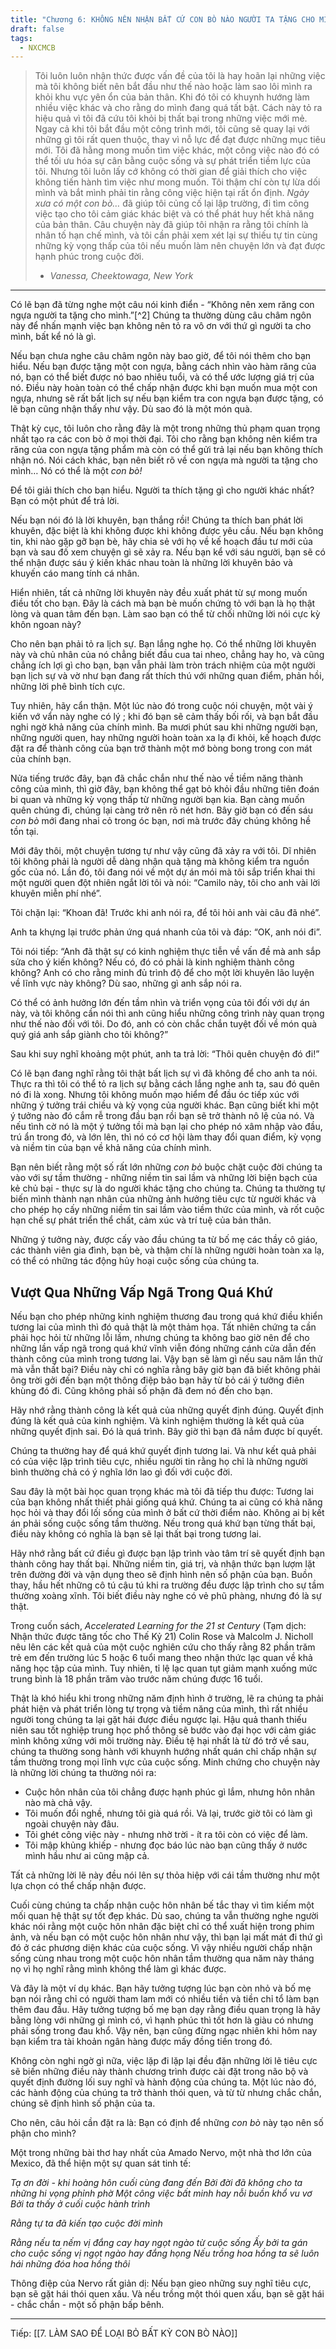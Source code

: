 ```yaml
---
title: "Chương 6: KHÔNG NÊN NHẬN BẤT CỨ CON BÒ NÀO NGƯỜI TA TẶNG CHO MÌNH!"
draft: false
tags:
  - NXCMCB
---
```

> Tôi luôn luôn nhận thức được vấn đề của tôi là hay hoãn lại những việc mà tôi không biết nên bắt đầu như thế nào hoặc làm sao lôi mình ra khỏi khu vực yên ổn của bản thân. Khi đó tôi có khuynh hướng làm nhiều việc khác và cho rằng do mình đang quá tất bật. Cách này tỏ ra hiệu quả vì tôi đã cứu tôi khỏi bị thất bại trong những việc mới mẻ. Ngay cả khi tôi bắt đầu một công trình mới, tôi cũng sẽ quay lại với những gì tôi rất quen thuộc, thay vì nỗ lực để đạt được những mục tiêu mới. Tôi đã hằng mong muốn tìm việc khác, một công việc nào đó có thể tối ưu hóa sự cân bằng cuộc sống và sự phát triển tiềm lực của tôi. Nhưng tôi luôn lấy cớ không có thời gian để giải thích cho việc không tiến hành tìm việc như mong muốn. Tôi thậm chí còn tự lừa dối mình và bắt mình phải tin rằng công việc hiện tại rất ổn định. _Ngày xưa có một con bò…_ đã giúp tôi củng cố lại lập trường, đi tìm công việc tạo cho tôi cảm giác khác biệt và có thể phát huy hết khả năng của bản thân. Câu chuyện này đã giúp tôi nhận ra rằng tôi chính là nhân tố hạn chế mình, và tôi cần phải xem xét lại sự thiếu tự tin cùng những kỳ vọng thấp của tôi nếu muốn làm nên chuyện lớn và đạt được hạnh phúc trong cuộc đời.
>
> - _Vanessa, Cheektowaga, New York_

---

Có lẽ bạn đã từng nghe một câu nói kinh điển - “Không nên xem răng con ngựa người ta tặng cho mình.”[^2] Chúng ta thường dùng câu châm ngôn này để nhấn mạnh việc bạn không nên tỏ ra vô ơn với thứ gì người ta cho mình, bất kể nó là gì.

Nếu bạn chưa nghe câu châm ngôn này bao giờ, để tôi nói thêm cho bạn hiểu. Nếu bạn được tặng một con ngựa, bằng cách nhìn vào hàm răng của nó, bạn có thể biết được nó bao nhiêu tuổi, và có thể ước lượng giá trị của nó. Điều này hoàn toàn có thể chấp nhận được khi bạn muốn mua một con ngựa, nhưng sẽ rất bất lịch sự nếu bạn kiểm tra con ngựa bạn được tặng, có lẽ bạn cũng nhận thấy như vậy. Dù sao đó là một món quà.

Thật kỳ cục, tôi luôn cho rằng đây là một trong những thủ phạm quan trọng nhất tạo ra các con bò ở mọi thời đại. Tôi cho rằng bạn không nên kiểm tra răng của con ngựa tặng phẩm mà còn có thể gửi trả lại nếu bạn không thích nhận nó. Nói cách khác, bạn nên biết rõ về con ngựa mà người ta tặng cho mình… Nó có thể là một _con_ _bò!_

Để tôi giải thích cho bạn hiểu. Người ta thích tặng gì cho người khác nhất? Bạn có một phút để trả lời.

Nếu bạn nói đó là lời khuyên, bạn thắng rồi! Chúng ta thích ban phát lời khuyên, đặc biệt là khi không được khi không được yêu cầu. Nếu bạn không tin, khi nào gặp gỡ bạn bè, hãy chia sẻ với họ về kế hoạch đầu tư mới của bạn và sau đố xem chuyện gì sẽ xảy ra. Nếu bạn kể với sáu người, bạn sẽ có thể nhận được sáu ý kiến khác nhau toàn là những lời khuyên bảo và khuyến cáo mang tính cá nhân.

Hiển nhiên, tất cả những lời khuyên này đều xuất phát từ sự mong muốn điều tốt cho bạn. Đây là cách mà bạn bè muốn chứng tỏ với bạn là họ thật lòng và quan tâm đến bạn. Làm sao bạn có thể từ chối những lời nói cực kỳ khôn ngoan này?

Cho nên bạn phải tỏ ra lịch sự. Bạn lắng nghe họ. Có thể những lời khuyên này và chủ nhân của nó chẳng biết đầu cua tai nheo, chẳng hay ho, và cũng chẳng ích lợi gì cho bạn, bạn vẫn phải làm tròn trách nhiệm của một người bạn lịch sự và vờ như bạn đang rất thích thú với những quan điểm, phản hồi, những lời phê bình tích cực.

Tuy nhiên, hãy cẩn thận. Một lúc nào đó trong cuộc nói chuyện, một vài ý kiến vớ vẩn này nghe có lý ; khi đó bạn sẽ cảm thấy bối rối, và bạn bắt đầu nghi ngờ khả năng của chính mình. Ba mươi phút sau khi những người bạn, những người quen, hay những người hoàn toàn xa lạ đi khỏi, kế hoạch được đặt ra để thành công của bạn trở thành một mớ bòng bong trong con mát của chính bạn.

Nửa tiếng trước đây, bạn đã chắc chắn như thế nào về tiềm năng thành công của mình, thì giờ đây, bạn không thể gạt bỏ khỏi đầu những tiên đoán bi quan và những kỳ vọng thấp từ những người bạn kia. Bạn càng muốn quên chúng đi, chúng lại càng trở nên rõ nét hơn. Bây giờ bạn có đến sáu _con bò_ mới đang nhai cỏ trong óc bạn, nơi mà trước đây chúng không hề tồn tại.

Mới đây thôi, một chuyện tương tự như vậy cũng đã xảy ra với tôi. Dĩ nhiên tôi không phải là người dễ dàng nhận quà tặng mà không kiểm tra nguồn gốc của nó. Lần đó, tôi đang nói về một dự án mói mà tôi sắp triển khai thi một người quen đột nhiên ngắt lời tôi và nói: “Camilo này, tôi cho anh vài lời khuyên miễn phí nhé”.

Tôi chặn lại: “Khoan đã! Trước khi anh nói ra, để tôi hỏi anh vài câu đã nhé”.

Anh ta khựng lại trước phản ứng quá nhanh của tôi và đáp: “OK, anh nói đi”.

Tôi nói tiếp: “Anh đã thật sự có kinh nghiệm thực tiễn về vấn đề mà anh sắp sửa cho ý kiến không? Nếu có, đó có phải là kinh nghiệm thành công không? Anh có cho rằng minh đủ trình độ để cho một lời khuyên lão luyện về lĩnh vực này không? Dù sao, những gì anh sắp nói ra.

Có thể có ảnh hưởng lớn đến tầm nhìn và triển vọng của tôi đối với dự án này, và tôi không cần nói thì anh cũng hiểu những công trình này quan trọng như thế nào đối với tôi. Do đó, anh có còn chắc chắn tuyệt đối về món quà quý giá anh sắp giành cho tôi không?”

Sau khi suy nghĩ khoảng một phút, anh ta trả lời: “Thôi quên chuyện đó đi!”

Có lẽ bạn đang nghĩ rằng tôi thật bất lịch sự vì đã không để cho anh ta nói. Thực ra thì tôi có thể tỏ ra lịch sự bằng cách lắng nghe anh ta, sau đó quên nó đi là xong. Nhưng tôi không muốn mạo hiểm để đầu óc tiếp xúc với những ý tưởng trái chiều và kỳ vọng của người khác. Bạn cũng biết khi một ý tưởng nào đó cắm rễ trong đầu bạn rồi bạn sẽ trở thành nô lệ của nó. Và nếu tình cờ nó là một ý tưởng tồi mà bạn lại cho phép nó xâm nhập vào đầu, trú ẩn trong đó, và lớn lên, thì nó có cơ hội làm thay đổi quan điểm, kỳ vọng và niềm tin của bạn về khả năng của chính mình.

Bạn nên biết rằng một số rất lớn những _con bò_ buộc chặt cuộc đời chúng ta vào với sự tầm thường - những niềm tin sai lầm và những lời biện bạch của kẻ chủ bại - thực sự là do người khác tặng cho chúng ta. Chúng ta thường tự biến mình thành nạn nhân của những ảnh hưởng tiêu cực từ người khác và cho phép họ cấy những niềm tin sai lầm vào tiềm thức của mình, và rốt cuộc hạn chế sự phát triển thể chất, cảm xúc và trí tuệ của bản thân.

Những ý tưởng này, được cấy vào đầu chúng ta từ bố mẹ các thầy cô giáo, các thành viên gia đình, bạn bè, và thậm chí là những người hoàn toàn xa lạ, có thể có những tác động hủy hoại cuộc sống của chúng ta.

## Vượt Qua Những Vấp Ngã Trong Quá Khứ

Nếu bạn cho phép những kinh nghiệm thương đau trong quá khứ điều khiển tương lai của mình thì đó quả thật là một thảm họa. Tất nhiên chứng ta cần phải học hỏi từ những lỗi lầm, nhưng chúng ta không bao giờ nên để cho những lần vấp ngã trong quá khứ vĩnh viễn đóng những cánh cửa dẫn đến thành công của mình trong tương lai. Vậy bạn sẽ làm gì nếu sau năm lần thử mà vẫn thất bại? Điều này chỉ có nghĩa rằng bây giờ bạn đã biết không phải ông trời gởi đến bạn một thông điệp bảo bạn hãy từ bỏ cái ý tưởng điên khùng đó đi. Cũng không phải số phận đã đem nó đến cho bạn.

Hãy nhớ rằng thành công là kết quả của những quyết định đúng. Quyết định đúng là kết quả của kinh nghiệm. Và kinh nghiệm thường là kết quả của những quyết định sai. Đó là quá trình. Bây giờ thì bạn đã nắm được bí quyết.

Chúng ta thường hay để quá khứ quyết định tương lai. Và như kết quả phải có của việc lập trình tiêu cực, nhiều người tin rằng họ chỉ là những người bình thường chả có ý nghĩa lớn lao gì đối với cuộc đời.

Sau đây là một bài học quan trọng khác mà tôi đã tiếp thu được: Tương lai của bạn không nhất thiết phải giống quá khứ. Chúng ta ai cũng có khả năng học hỏi và thay đổi lối sống của mình ở bất cứ thời điểm nào. Không ai bị kết án phải sống cuộc sống tầm thường. Nếu trong quá khứ bạn từng thất bại, điều này không có nghĩa là bạn sẽ lại thất bại trong tương lai.

Hãy nhớ rằng bất cứ điều gì được bạn lập trình vào tâm trí sẽ quyết định bạn thành công hay thất bại. Những niềm tin, giá trị, và nhận thức bạn lượm lặt trên đường đời và vận dụng theo sẽ định hình nên số phận của bạn. Buồn thay, hầu hết những cô tú cậu tú khi ra trường đều được lập trình cho sự tầm thường xoàng xĩnh. Tôi biết điều này nghe có vẻ phũ phàng, nhưng đó là sự thật.

Trong cuốn sách, _Accelerated Learning for the 21 st Century_ (Tạm dịch: Nhận thức được tăng tốc cho Thế Kỷ 21) Colin Rose và Malcolm J. Nicholl nêu lên các kết quả của một cuộc nghiên cứu cho thấy rằng 82 phần trăm trẻ em đến trường lúc 5 hoặc 6 tuổi mang theo nhận thức lạc quan về khả năng học tập của mình. Tuy nhiên, tỉ lệ lạc quan tụt giảm mạnh xuống mức trung bình là 18 phần trăm vào trước năm chúng được 16 tuổi.

Thật là khó hiểu khi trong những năm định hình ở trường, lẽ ra chúng ta phải phát hiện và phát triển lòng tự trọng và tiềm năng của mình, thì rất nhiều người tong chúng ta lại gặt hái được điều ngược lại. Hậu quả thanh thiếu niên sau tốt nghiệp trung học phổ thông sẽ bước vào đại học với cảm giác mình không xứng với môi trường này. Điều tệ hại nhất là từ đó trở về sau, chúng ta thường song hành với khuynh hướng nhất quán chỉ chấp nhận sự tầm thường trong mọi lĩnh vực của cuộc sống. Minh chứng cho chuyện này là những lời chúng ta thường nói ra:

- Cuộc hôn nhân của tôi chẳng được hạnh phúc gì lắm, nhưng hôn nhân nào mà chả vậy.
- Tôi muốn đổi nghề, nhưng tôi già quá rồi. Vả lại, trước giờ tôi có làm gì ngoài chuyện này đâu.
- Tôi ghét công việc này - nhưng nhờ trời - ít ra tôi còn có việc để làm.
- Tôi mập khủng khiếp - nhưng đọc báo lúc nào bạn cũng thấy ở nước mình hầu như ai cũng mập cả.

Tất cả những lời lẽ này đều nói lên sự thỏa hiệp với cái tầm thường như một lựa chọn có thể chấp nhận được.

Cuối cùng chúng ta chấp nhận cuộc hôn nhân bế tắc thay vì tìm kiếm một mối quan hệ thật sự tốt đẹp khác. Dù sao, chúng ta vẫn thường nghe người khác nói rằng một cuộc hôn nhân đặc biệt chỉ có thể xuất hiện trong phim ảnh, và nếu bạn có một cuộc hôn nhân như vậy, thì bạn lại mất mát đi thứ gì đó ở các phương diện khác của cuộc sống. Vì vậy nhiều người chấp nhận sống cùng nhau trong một cuộc hôn nhân tầm thường qua năm này tháng nọ vì họ nghĩ rằng mình không thể làm gì khác được.

Và đây là một ví dụ khác. Bạn hãy tưởng tượng lúc bạn còn nhỏ và bố mẹ bạn nói rằng chỉ có người tham lam mới có nhiều tiền và tiền chỉ tổ làm bạn thêm đau đầu. Hãy tưởng tượng bố mẹ bạn dạy rằng điều quan trọng là hãy bằng lòng với những gì mình có, vì hạnh phúc thì tốt hơn là giàu có nhưng phải sống trong đau khổ. Vậy nên, bạn cũng đừng ngạc nhiên khi hôm nay bạn kiểm tra tài khoản ngân hàng được mấy đồng tiền trong đó.

Không còn nghi ngờ gì nữa, việc lặp đi lặp lại đều đặn những lời lẽ tiêu cực sẽ biến những điều này thành chương trình được cài đặt trong não bộ và quyết định đường lối suy nghĩ và hành động của chúng ta. Một lúc nào đó, các hành động của chúng ta trở thành thói quen, và từ từ nhưng chắc chắn, chúng sẽ định hình số phận của ta.

Cho nên, câu hỏi cần đặt ra là: Bạn có định để những _con bò_ này tạo nên số phận cho mình?

Một trong những bài thơ hay nhất của Amado Nervo, một nhà thơ lớn của Mexico, đã thể hiện một sự quan sát tinh tế:

_Tạ ơn đời - khi hoàng hôn cuối cùng đang đến Bởi đời đã không cho ta những hi vọng phỉnh phờ Một công việc bất minh hay nỗi buồn khổ vu vơ Bởi ta thấy ở cuối cuộc hành trình_

_Rằng tự ta đã kiến tạo cuộc đời mình_

_Rằng nếu ta nếm vị đắng cay hay ngọt ngào từ cuộc sống Ấy bởi ta gán cho cuộc sống vị ngọt ngào hay đắng họng Nếu trồng hoa hồng ta sẽ luôn hái những đóa hoa hồng thôi_

Thông điệp của Nervo rất giản dị: Nếu bạn gieo những suy nghĩ tiêu cực, bạn sẽ gặt hái thói quen xấu. Và nếu trồng một thói quen xấu, bạn sẽ gặt hái - chắc chắn - một số phận bấp bênh.

---
Tiếp: [[7. LÀM SAO ĐỂ LOẠI BỎ BẤT KỲ CON BÒ NÀO]]